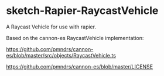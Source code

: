 # sketch-Rapier-RaycastVehicle

A Raycast Vehicle for use with rapier.

Based on the cannon-es RaycastVehicle implementation:

https://github.com/pmndrs/cannon-es/blob/master/src/objects/RaycastVehicle.ts

https://github.com/pmndrs/cannon-es/blob/master/LICENSE
